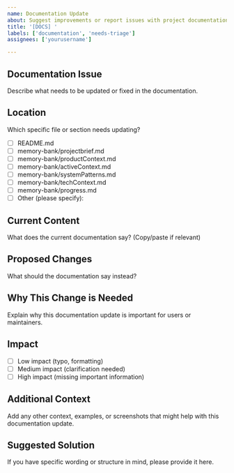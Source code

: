```yaml
---
name: Documentation Update
about: Suggest improvements or report issues with project documentation
title: '[DOCS] '
labels: ['documentation', 'needs-triage']
assignees: ['yourusername']

---
```


## Documentation Issue
Describe what needs to be updated or fixed in the documentation.

## Location
Which specific file or section needs updating?
- [ ] README.md
- [ ] memory-bank/projectbrief.md
- [ ] memory-bank/productContext.md
- [ ] memory-bank/activeContext.md
- [ ] memory-bank/systemPatterns.md
- [ ] memory-bank/techContext.md
- [ ] memory-bank/progress.md
- [ ] Other (please specify):

## Current Content
What does the current documentation say? (Copy/paste if relevant)

## Proposed Changes
What should the documentation say instead?

## Why This Change is Needed
Explain why this documentation update is important for users or maintainers.

## Impact
- [ ] Low impact (typo, formatting)
- [ ] Medium impact (clarification needed)
- [ ] High impact (missing important information)

## Additional Context
Add any other context, examples, or screenshots that might help with this documentation update.

## Suggested Solution
If you have specific wording or structure in mind, please provide it here.
